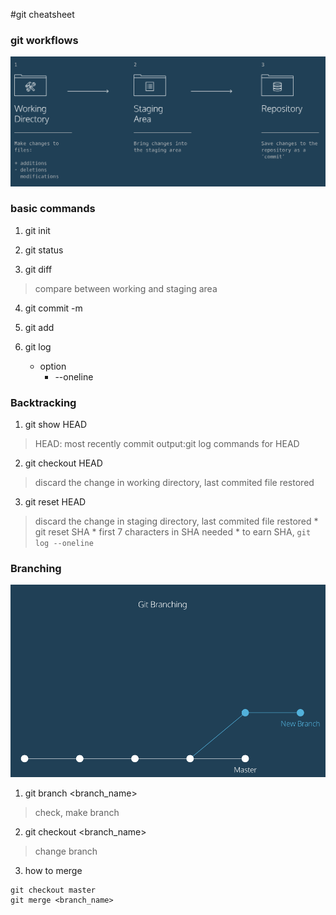 #git cheatsheet

### git workflows

![image of git work space](images/git_workingspace.png)

### basic commands

1. git init

2. git status

3. git diff <filename>
>compare between working and staging area

4. git commit -m <comment>

5. git add <filename>

6. git log
    * option
        * --oneline
### Backtracking

1. git show HEAD
>HEAD: most recently commit
>output:git log commands for HEAD

2. git checkout HEAD <filename>
>discard the change in working directory, last commited file restored

3. git reset HEAD <filename>
>discard the change in staging directory, last commited file restored 
    * git reset SHA
        * first 7 characters in SHA needed
        * to earn SHA, `git log --oneline`

### Branching
![git branching](images/git_branch.png)
1. git branch <branch_name>
> check, make branch

2. git checkout <branch_name>
> change branch

3. how to merge

```
git checkout master
git merge <branch_name>
```


